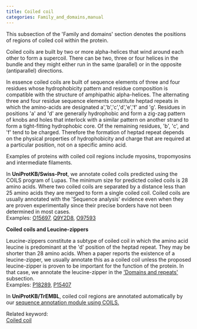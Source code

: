 ```yaml
---
title: Coiled coil
categories: Family_and_domains,manual
---
```


This subsection of the 'Family and domains' section denotes the positions of regions of coiled coil within the protein.

Coiled coils are built by two or more alpha-helices that wind around each other to form a supercoil. There can be two, three or four helices in the bundle and they might either run in the same (parallel) or in the opposite (antiparallel) directions.

In essence coiled coils are built of sequence elements of three and four residues whose hydrophobicity pattern and residue composition is compatible with the structure of amphipathic alpha-helices. The alternating three and four residue sequence elements constitute heptad repeats in which the amino-acids are designated a','b','c','d','e','f' and 'g'. Residues in positions 'a' and 'd' are generally hydrophobic and form a zig-zag pattern of knobs and holes that interlock with a similar pattern on another strand to form a tight-fitting hydrophobic core. Of the remaining residues, 'b', 'c', and 'f' tend to be charged. Therefore the formation of heptad repeat depends on the physical properties of hydrophobicity and charge that are required at a particular position, not on a specific amino acid.

Examples of proteins with coiled coil regions include myosins, tropomyosins and intermediate filaments.

In **UniProtKB/Swiss-Prot**, we annotate coiled coils predicted using the COILS program of Lupas. The minimum size for predicted coiled coils is 28 amino acids. Where two coiled coils are separated by a distance less than 25 amino acids they are merged to form a single coiled coil. Coiled coils are usually annotated with the 'Sequence analysis' evidence even when they are proven experimentally since their precise borders have not been determined in most cases.  
Examples: [O15697](https://www.uniprot.org/uniprotkb/O15697#family_and_domains), [Q9Y2D8](https://www.uniprot.org/uniprotkb/Q9Y2D8#family_and_domains), [O97593](https://www.uniprot.org/uniprotkb/O97593#family_and_domains)

**Coiled coils and Leucine-zippers**

Leucine-zippers constitute a subtype of coiled coil in which the amino acid leucine is predominant at the 'd' position of the heptad repeat. They may be shorter than 28 amino acids. When a paper reports the existence of a leucine-zipper, we usually annotate this as a coiled coil unless the proposed leucine-zipper is proven to be important for the function of the protein. In that case, we annotate the leucine-zipper in the ['Domains and repeats'](https://www.uniprot.org/help/domain) subsection.  
Examples: [P18289](https://www.uniprot.org/uniprotkb/P18289#family_and_domains), [P15407](https://www.uniprot.org/uniprotkb/P15407#family_and_domains)

In **UniProtKB/TrEMBL**, coiled coil regions are annotated automatically by our [sequence annotation module using COILS.](https://www.uniprot.org/help/sam)

Related keyword:  
[Coiled coil](https://www.uniprot.org/keywords/175)
